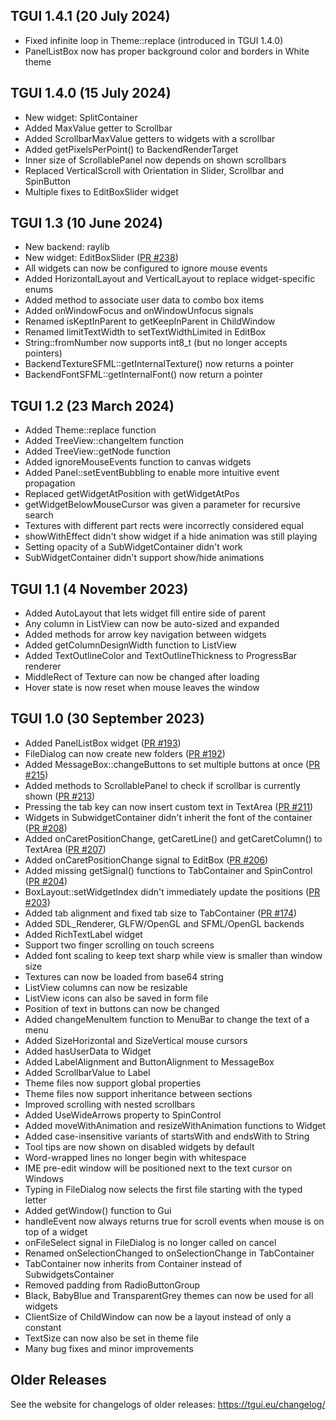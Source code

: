 TGUI 1.4.1  (20 July 2024)
--------------------------

- Fixed infinite loop in Theme::replace (introduced in TGUI 1.4.0)
- PanelListBox now has proper background color and borders in White theme


TGUI 1.4.0  (15 July 2024)
--------------------------

- New widget: SplitContainer
- Added MaxValue getter to Scrollbar
- Added ScrollbarMaxValue getters to widgets with a scrollbar
- Added getPixelsPerPoint() to BackendRenderTarget
- Inner size of ScrollablePanel now depends on shown scrollbars
- Replaced VerticalScroll with Orientation in Slider, Scrollbar and SpinButton
- Multiple fixes to EditBoxSlider widget


TGUI 1.3  (10 June 2024)
------------------------

- New backend: raylib
- New widget: EditBoxSlider ([PR #238](https://github.com/texus/TGUI/pull/238))
- All widgets can now be configured to ignore mouse events
- Added HorizontalLayout and VerticalLayout to replace widget-specific enums
- Added method to associate user data to combo box items
- Added onWindowFocus and onWindowUnfocus signals
- Renamed isKeptInParent to getKeepInParent in ChildWindow
- Renamed limitTextWidth to setTextWidthLimited in EditBox
- String::fromNumber now supports int8_t (but no longer accepts pointers)
- BackendTextureSFML::getInternalTexture() now returns a pointer
- BackendFontSFML::getInternalFont() now return a pointer


TGUI 1.2  (23 March 2024)
-------------------------

- Added Theme::replace function
- Added TreeView::changeItem function
- Added TreeView::getNode function
- Added ignoreMouseEvents function to canvas widgets
- Added Panel::setEventBubbling to enable more intuitive event propagation
- Replaced getWidgetAtPosition with getWidgetAtPos
- getWidgetBelowMouseCursor was given a parameter for recursive search
- Textures with different part rects were incorrectly considered equal
- showWithEffect didn't show widget if a hide animation was still playing
- Setting opacity of a SubWidgetContainer didn't work
- SubWidgetContainer didn't support show/hide animations


TGUI 1.1  (4 November 2023)
---------------------------

- Added AutoLayout that lets widget fill entire side of parent
- Any column in ListView can now be auto-sized and expanded
- Added methods for arrow key navigation between widgets
- Added getColumnDesignWidth function to ListView
- Added TextOutlineColor and TextOutlineThickness to ProgressBar renderer
- MiddleRect of Texture can now be changed after loading
- Hover state is now reset when mouse leaves the window


TGUI 1.0  (30 September 2023)
-----------------------------

- Added PanelListBox widget ([PR #193](https://github.com/texus/TGUI/pull/193))
- FileDialog can now create new folders ([PR #192](https://github.com/texus/TGUI/pull/192))
- Added MessageBox::changeButtons to set multiple buttons at once ([PR #215](https://github.com/texus/TGUI/pull/215))
- Added methods to ScrollablePanel to check if scrollbar is currently shown ([PR #213](https://github.com/texus/TGUI/pull/213))
- Pressing the tab key can now insert custom text in TextArea ([PR #211](https://github.com/texus/TGUI/pull/211))
- Widgets in SubwidgetContainer didn't inherit the font of the container ([PR #208](https://github.com/texus/TGUI/pull/208))
- Added onCaretPositionChange, getCaretLine() and getCaretColumn() to TextArea ([PR #207](https://github.com/texus/TGUI/pull/207))
- Added onCaretPositionChange signal to EditBox ([PR #206](https://github.com/texus/TGUI/pull/206))
- Added missing getSignal() functions to TabContainer and SpinControl ([PR #204](https://github.com/texus/TGUI/pull/204))
- BoxLayout::setWidgetIndex didn't immediately update the positions ([PR #203](https://github.com/texus/TGUI/pull/203))
- Added tab alignment and fixed tab size to TabContainer ([PR #174](https://github.com/texus/TGUI/pull/174))
- Added SDL\_Renderer, GLFW/OpenGL and SFML/OpenGL backends
- Added RichTextLabel widget
- Support two finger scrolling on touch screens
- Added font scaling to keep text sharp while view is smaller than window size
- Textures can now be loaded from base64 string
- ListView columns can now be resizable
- ListView icons can also be saved in form file
- Position of text in buttons can now be changed
- Added changeMenuItem function to MenuBar to change the text of a menu
- Added SizeHorizontal and SizeVertical mouse cursors
- Added hasUserData to Widget
- Added LabelAlignment and ButtonAlignment to MessageBox
- Added ScrollbarValue to Label
- Theme files now support global properties
- Theme files now support inheritance between sections
- Improved scrolling with nested scrollbars
- Added UseWideArrows property to SpinControl
- Added moveWithAnimation and resizeWithAnimation functions to Widget
- Added case-insensitive variants of startsWith and endsWith to String
- Tool tips are now shown on disabled widgets by default
- Word-wrapped lines no longer begin with whitespace
- IME pre-edit window will be positioned next to the text cursor on Windows
- Typing in FileDialog now selects the first file starting with the typed letter
- Added getWindow() function to Gui
- handleEvent now always returns true for scroll events when mouse is on top of a widget
- onFileSelect signal in FileDialog is no longer called on cancel
- Renamed onSelectionChanged to onSelectionChange in TabContainer
- TabContainer now inherits from Container instead of SubwidgetsContainer
- Removed padding from RadioButtonGroup
- Black, BabyBlue and TransparentGrey themes can now be used for all widgets
- ClientSize of ChildWindow can now be a layout instead of only a constant
- TextSize can now also be set in theme file
- Many bug fixes and minor improvements


Older Releases
--------------

See the website for changelogs of older releases: https://tgui.eu/changelog/
